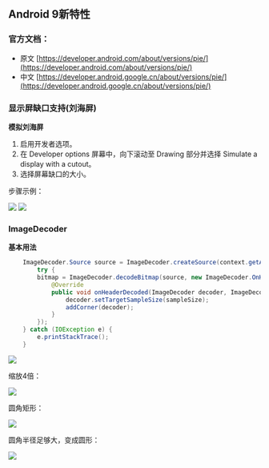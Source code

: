 ## Android 9新特性

### 官方文档：

* 原文 [https://developer.android.com/about/versions/pie/](https://developer.android.com/about/versions/pie/)
* 中文 [https://developer.android.google.cn/about/versions/pie/](https://developer.android.google.cn/about/versions/pie/)

### 显示屏缺口支持(刘海屏)

**模拟刘海屏**

1. 启用开发者选项。
2. 在 Developer options 屏幕中，向下滚动至 Drawing 部分并选择 Simulate a display with a cutout。
3. 选择屏幕缺口的大小。

步骤示例：

![](../assets/images/settings_cutout.png)
![](../assets/images/settings_cutout_selected.png)

### ImageDecoder

**基本用法**

```java
    ImageDecoder.Source source = ImageDecoder.createSource(context.getAssets(), "sample.png");
        try {
        bitmap = ImageDecoder.decodeBitmap(source, new ImageDecoder.OnHeaderDecodedListener() {
            @Override
            public void onHeaderDecoded(ImageDecoder decoder, ImageDecoder.ImageInfo info, ImageDecoder.Source source) {
                decoder.setTargetSampleSize(sampleSize);
                addCorner(decoder);
            }
        });
    } catch (IOException e) {
        e.printStackTrace();
    }
```

![](../assets/images/image_decoder_sample.png)


缩放4倍：

![](../assets/images/image_decoder_sample2.png)

圆角矩形：

![](../assets/images/image_decoder_sample3.png)

圆角半径足够大，变成圆形：

![](../assets/images/image_decoder_sample4.png)
